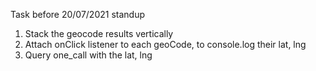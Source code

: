 Task before 20/07/2021 standup

1. Stack the geocode results vertically
2. Attach onClick listener to each geoCode, to console.log their lat, lng
3. Query one_call with the lat, lng
